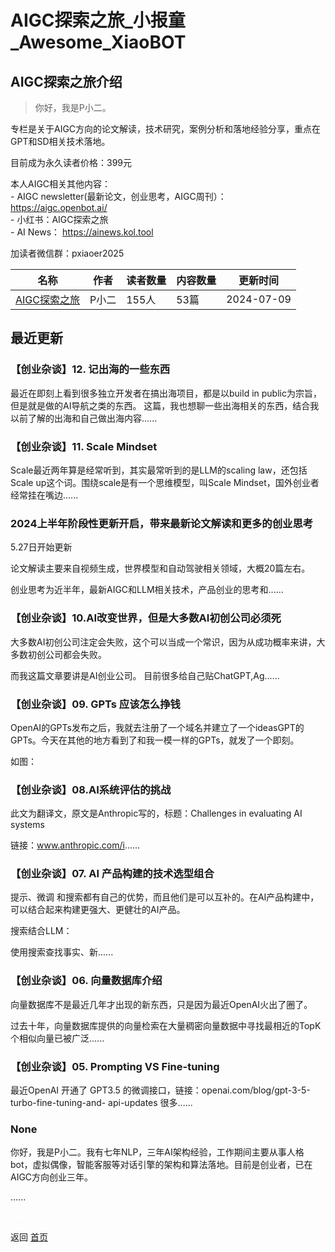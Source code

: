 # AIGC探索之旅_小报童_Awesome_XiaoBOT

## AIGC探索之旅介绍
> 你好，我是P小二。    
    
专栏是关于AIGC方向的论文解读，技术研究，案例分析和落地经验分享，重点在GPT和SD相关技术落地。    
    
目前成为永久读者价格：399元    
    
本人AIGC相关其他内容：    
\- AIGC newsletter(最新论文，创业思考，AIGC周刊）： https://aigc.openbot.ai/    
\- 小红书：AIGC探索之旅    
\- AI News： https://ainews.kol.tool    
    
加读者微信群：pxiaoer2025  
  


|名称|作者|读者数量|内容数量|更新时间|
|---|---|---|---|---|
|[AIGC探索之旅](https://xiaobot.net/p/aigc?refer=0b133df9-27dc-423b-8101-639049001c13)|P小二|155人|53篇|2024-07-09|

## 最近更新
### 【创业杂谈】12. 记出海的一些东西

最近在即刻上看到很多独立开发者在搞出海项目，都是以build in public为宗旨，但是就是做的AI导航之类的东西。
这篇，我也想聊一些出海相关的东西，结合我以前了解的出海和自己做出海内容......

### 【创业杂谈】11. Scale Mindset

Scale最近两年算是经常听到，其实最常听到的是LLM的scaling law，还包括Scale up这个词。围绕scale是有一个思维模型，叫Scale
Mindset，国外创业者经常挂在嘴边......

### 2024上半年阶段性更新开启，带来最新论文解读和更多的创业思考

5.27日开始更新

论文解读主要来自视频生成，世界模型和自动驾驶相关领域，大概20篇左右。

创业思考为近半年，最新AIGC和LLM相关技术，产品创业的思考和......

### 【创业杂谈】10.AI改变世界，但是大多数AI初创公司必须死

大多数AI初创公司注定会失败，这个可以当成一个常识，因为从成功概率来讲，大多数初创公司都会失败。

而我这篇文章要讲是AI创业公司。 目前很多给自己贴ChatGPT,Ag......

### 【创业杂谈】09. GPTs 应该怎么挣钱

OpenAI的GPTs发布之后，我就去注册了一个域名并建立了一个ideasGPT的GPTs。今天在其他的地方看到了和我一模一样的GPTs，就发了一个即刻。

如图：

### 【创业杂谈】08.AI系统评估的挑战

此文为翻译文，原文是Anthropic写的，标题：Challenges in evaluating AI systems

链接：www.anthropic.com/i......

### 【创业杂谈】07. AI 产品构建的技术选型组合

提示、微调 和搜索都有自己的优势，而且他们是可以互补的。在AI产品构建中，可以结合起来构建更强大、更健壮的AI产品。

搜索结合LLM：

使用搜索查找事实、新......

### 【创业杂谈】06. 向量数据库介绍

向量数据库不是最近几年才出现的新东西，只是因为最近OpenAI火出了圈了。

过去十年，向量数据库提供的向量检索在大量稠密向量数据中寻找最相近的TopK个相似向量已被广泛......

### 【创业杂谈】05. Prompting VS Fine-tuning

最近OpenAI 开通了 GPT3.5 的微调接口，链接：openai.com/blog/gpt-3-5-turbo-fine-tuning-and-
api-updates 很多......

### None

你好，我是P小二。我有七年NLP，三年AI架构经验，工作期间主要从事人格bot，虚拟偶像，智能客服等对话引擎的架构和算法落地。目前是创业者，已在AIGC方向创业三年。

......


<a href="https://github.com/Reno9527/awesome-xiaobot" style="color: white; text-decoration: none;">awesome-xiaobot</a>

返回 [首页](../README.md)

